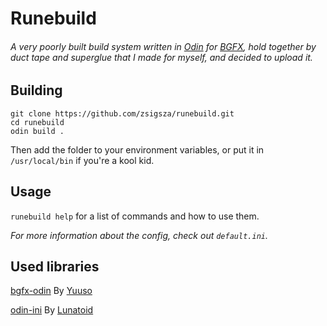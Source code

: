 # Runebuild
###### *A very poorly built build system written in [Odin](https://github.com/odin-lang/Odin) for [BGFX](https://github.com/bkaradzic/bgfx), hold together by duct tape and superglue that I made for myself, and decided to upload it.*

## Building

```
git clone https://github.com/zsigsza/runebuild.git
cd runebuild
odin build .
```

Then add the folder to your environment variables,
or put it in `/usr/local/bin` if you're a kool kid.

## Usage
`runebuild help` for a list of commands and how to use them.

*For more information about the config, check out `default.ini`.*
## Used libraries
[bgfx-odin](https://github.com/Yuuso/bgfx-odin) By [Yuuso](https://github.com/Yuuso)

[odin-ini](https://github.com/Lunatoid/odin-ini) By [Lunatoid](https://github.com/Lunatoid)